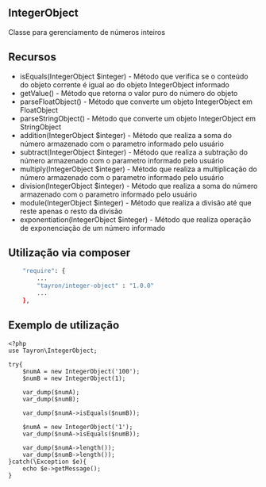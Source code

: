 ## IntegerObject

Classe para gerenciamento de números inteiros


## Recursos
  - isEquals(IntegerObject $integer) - Método que verifica se o conteúdo do objeto corrente é igual ao do objeto IntegerObject informado
  - getValue() - Método que retorna o valor puro do número do objeto
  - parseFloatObject() - Método que converte um objeto IntegerObject em FloatObject
  - parseStringObject() - Método que converte um objeto IntegerObject em StringObject
  - addition(IntegerObject $integer) - Método que realiza a soma do número armazenado com o parametro informado pelo usuário
  - subtract(IntegerObject $integer) - Método que realiza a subtração do número armazenado com o parametro informado pelo usuário
  - multiply(IntegerObject $integer) - Método que realiza a multiplicação do número armazenado com o parametro informado pelo usuário
  - division(IntegerObject $integer) - Método que realiza a soma do número armazenado com o parametro informado pelo usuário
  - module(IntegerObject $integer) - Método que realiza a divisão até que reste apenas o resto da divisão
  - exponentiation(IntegerObject $integer) - Método que realiza operação de exponenciação de um número informado


## Utilização via composer

```sh
    "require": {
        ...
        "tayron/integer-object" : "1.0.0"
        ... 
    },    
```

## Exemplo de utilização
```
<?php
use Tayron\IntegerObject;
    
try{ 
    $numA = new IntegerObject('100');
    $numB = new IntegerObject(1);

    var_dump($numA);
    var_dump($numB);
    
    var_dump($numA->isEquals($numB));

    $numA = new IntegerObject('1');
    var_dump($numA->isEquals($numB));

    var_dump($numA->length());
    var_dump($numB->length());
}catch(\Exception $e){
    echo $e->getMessage();
}
```
